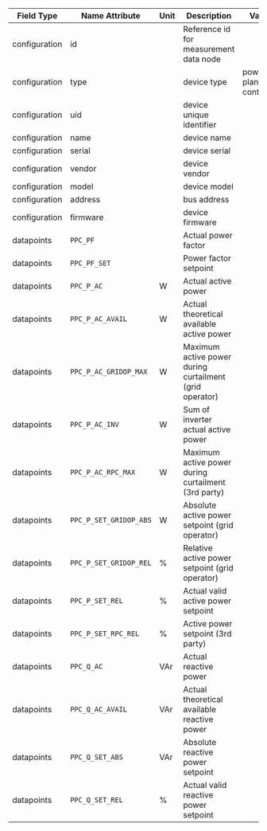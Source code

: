 | Field Type    | Name Attribute         | Unit | Description                                             | Value                  | Required | Example                                       | Version |
|---------------|------------------------|------|---------------------------------------------------------|------------------------|----------|-----------------------------------------------|---------|
| configuration | id                     |      | Reference id for measurement data node                  |                        | x        | <device id=“1“ type=“power-plant-controller“> | 2.1.3   |
| configuration | type                   |      | device type                                             | power-plant-controller | x        | <device id=“1“ type=“power-plant-controller“> | 2.1.3   |
| configuration | uid                    |      | device unique identifier                                |                        | x        | <uid>PPC12345</uid>                           | 2.1.3   |
| configuration | name                   |      | device name                                             |                        |          | <name>ppc device A</name>                     | 2.1.3   |
| configuration | serial                 |      | device serial                                           |                        |          | <serial>PPC11.22.33</serial>                  | 2.1.3   |
| configuration | vendor                 |      | device vendor                                           |                        |          | <vendor>vendor 123</vendor>                   | 2.1.3   |
| configuration | model                  |      | device model                                            |                        |          | <model></model>                               | 2.1.3   |
| configuration | address                |      | bus address                                             |                        |          | <address>1</address>                          | 2.1.3   |
| configuration | firmware               |      | device firmware                                         |                        |          | <firmware>1.23.3</firmware>                   | 2.1.3   |
| datapoints    | `PPC_PF`               |      | Actual power factor                                     |                        |          |                                               |         |
| datapoints    | `PPC_PF_SET`           |      | Power factor setpoint                                   |                        |          |                                               |         |
| datapoints    | `PPC_P_AC`             | W    | Actual active power                                     |                        | x        |                                               |         |
| datapoints    | `PPC_P_AC_AVAIL`       | W    | Actual theoretical available active power               |                        |          |                                               |         |
| datapoints    | `PPC_P_AC_GRIDOP_MAX`  | W    | Maximum active power during curtailment (grid operator) |                        |          |                                               |         |
| datapoints    | `PPC_P_AC_INV`         | W    | Sum of inverter actual active power                     |                        |          |                                               |         |
| datapoints    | `PPC_P_AC_RPC_MAX`     | W    | Maximum active power during curtailment (3rd party)     |                        |          |                                               |         |
| datapoints    | `PPC_P_SET_GRIDOP_ABS` | W    | Absolute active power setpoint (grid operator)          |                        |          |                                               |         |
| datapoints    | `PPC_P_SET_GRIDOP_REL` | %    | Relative active power setpoint (grid operator)          |                        |          |                                               |         |
| datapoints    | `PPC_P_SET_REL`        | %    | Actual valid active power setpoint                      |                        | x        |                                               |         |
| datapoints    | `PPC_P_SET_RPC_REL`    | %    | Active power setpoint (3rd party)                       |                        |          |                                               |         |
| datapoints    | `PPC_Q_AC`             | VAr  | Actual reactive power                                   |                        |          |                                               |         |
| datapoints    | `PPC_Q_AC_AVAIL`       | VAr  | Actual theoretical available reactive power             |                        |          |                                               |         |
| datapoints    | `PPC_Q_SET_ABS`        | VAr  | Absolute reactive power setpoint                        |                        |          |                                               |         |
| datapoints    | `PPC_Q_SET_REL`        | %    | Actual valid reactive power setpoint                    |                        |          |                                               |         |
